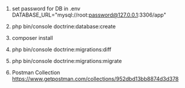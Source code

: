1. set password for DB in .env
DATABASE_URL="mysql://root:password@127.0.0.1:3306/app"

2.  php bin/console doctrine:database:create

3. composer install

4. php bin/console doctrine:migrations:diff

5. php bin/console doctrine:migrations:migrate

6. Postman Collection
https://www.getpostman.com/collections/952dbd13bb8874d3d378
